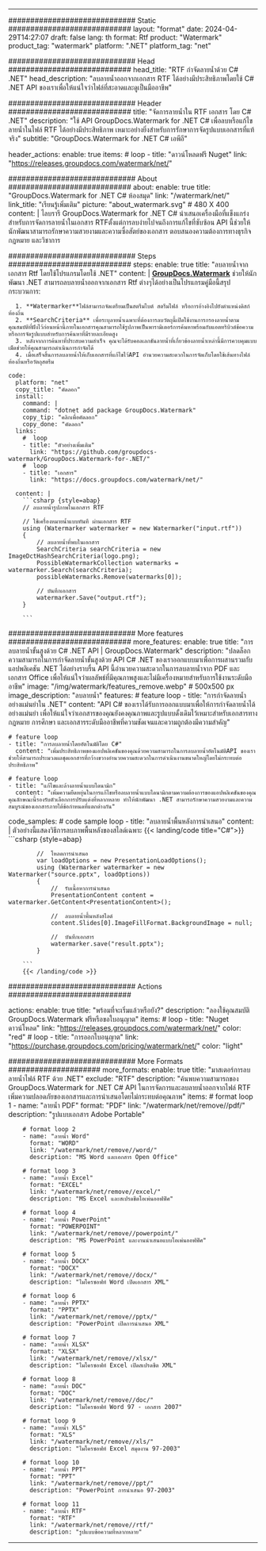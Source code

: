
---
############################# Static ############################
layout: "format"
date:  2024-04-29T14:27:07
draft: false
lang: th
format: Rtf
product: "Watermark"
product_tag: "watermark"
platform: ".NET"
platform_tag: "net"

############################# Head ############################
head_title: "RTF กำจัดลายน้ำด้วย C# .NET"
head_description: "ลบลายน้ำออกจากเอกสาร RTF ได้อย่างมีประสิทธิภาพโดยใช้ C# .NET API ของเราเพื่อให้แน่ใจว่าไฟล์ที่สะอาดและดูเป็นมืออาชีพ"

############################# Header ############################
title: "จัดการลายน้ำใน RTF เอกสาร โดย C# .NET" 
description: "ใช้ API GroupDocs.Watermark for .NET C# เพื่อลบหรือแก้ไขลายน้ำในไฟล์ RTF ได้อย่างมีประสิทธิภาพ เหมาะอย่างยิ่งสำหรับการรักษาการจัดรูปแบบเอกสารที่แท้จริง"
subtitle: "GroupDocs.Watermark for .NET C# เอพีอี" 

header_actions:
  enable: true
  items:
    #  loop
    - title: "ดาวน์โหลดฟรี Nuget"
      link: "https://releases.groupdocs.com/watermark/net/"
      
############################# About ############################
about:
    enable: true
    title: "GroupDocs.Watermark for .NET C# ห้องสมุด"
    link: "/watermark/net/"
    link_title: "เรียนรู้เพิ่มเติม"
    picture: "about_watermark.svg" # 480 X 400
    content: |
       ไลบรารี GroupDocs.Watermark for .NET C# นำเสนอเครื่องมือที่แข็งแกร่งสำหรับการจัดการลายน้ำในเอกสาร RTFตั้งแต่การลบง่ายไปจนถึงการแก้ไขที่ซับซ้อน API นี้ช่วยให้นักพัฒนาสามารถรักษาความสวยงามและความซื่อสัตย์ของเอกสาร ตอบสนองความต้องการทางธุรกิจ กฎหมาย และวิชาการ

############################# Steps ############################
steps:
    enable: true
    title: "ลบลายน้ำจากเอกสาร Rtf โดยใช้โปรแกรมโดยใช้ .NET"
    content: |
      **[GroupDocs.Watermark](https://products.groupdocs.com/watermark/net/)** ช่วยให้นักพัฒนา .NET สามารถลบลายน้ำออกจากเอกสาร Rtf ต่างๆได้อย่างเป็นโปรแกรมคู่มือนี้สรุปกระบวนการ:
      
      1. **Watermarker**ไฟล์สามารถจัดเตรียมเป็นสตรีมไบต์ สตรีมไฟล์ หรือการอ้างอิงไปยังตำแหน่งดิสก์ท้องถิ่น
      2. **SearchCriteria** เพื่อระบุลายน้ำเฉพาะที่ต้องการลบวัตถุนี้เปิดใช้งานการกรองลายน้ำตามคุณสมบัติที่ฝังไว้ก่อนหน้านี้ภายในเอกสารคุณสามารถใช้รูปภาพเป็นพารามิเตอร์การค้นหาพร้อมกับแอตทริบิวต์ข้อความหรือการจัดรูปแบบสำหรับการค้นหาที่มีรายละเอียดสูง
      3. หลังจากการค้นหาที่ประสบความสำเร็จ คุณจะได้รับคอลเลกชันลายน้ำที่เกี่ยวข้องลายน้ำเหล่านี้มีการควบคุมแบบเม็ดช่วยให้คุณสามารถดำเนินการกำจัดได้
      4. เมื่อเสร็จสิ้นการลบลายน้ำให้เก็บเอกสารที่แก้ไขไว้API อำนวยความสะดวกในการจัดเก็บโดยใช้เส้นทางไฟล์ท้องถิ่นหรือวัตถุสตรีม
   
    code:
      platform: "net"
      copy_title: "คัดลอก"
      install:
        command: |
        command: "dotnet add package GroupDocs.Watermark"
        copy_tip: "คลิกเพื่อคัดลอก"
        copy_done: "คัดลอก"
      links:
        #  loop
        - title: "ตัวอย่างเพิ่มเติม"
          link: "https://github.com/groupdocs-watermark/GroupDocs.Watermark-for-.NET/"
        #  loop
        - title: "เอกสาร"
          link: "https://docs.groupdocs.com/watermark/net/"
          
      content: |
        ```csharp {style=abap}
        // ลบลายน้ำรูปภาพในเอกสาร RTF

        // ใช้เครื่องหมายน้ำแบบทันที ผ่านเอกสาร RTF
        using (Watermarker watermarker = new Watermarker("input.rtf"))
        {
            // ลบลายน้ำที่พบในเอกสาร
            SearchCriteria searchCriteria = new ImageDctHashSearchCriteria(logo.png);
            PossibleWatermarkCollection watermarks = watermarker.Search(searchCriteria);
            possibleWatermarks.Remove(watermarks[0]);

            // บันทึกเอกสาร
            watermarker.Save("output.rtf");
        }
        
        ```  

############################# More features ############################
more_features:
  enable: true
  title: "การลบลายน้ำขั้นสูงด้วย C# .NET API | GroupDocs.Watermark"
  description: "ปลดล็อกความสามารถในการกำจัดลายน้ำขั้นสูงด้วย API C# .NET ของเราออกแบบมาเพื่อการผสานรวมกับแอปพลิเคชัน .NET ได้อย่างราบรื่น API นี้อำนวยความสะดวกในการลบลายน้ำจาก PDF และเอกสาร Office เพื่อให้แน่ใจว่าผลลัพธ์ที่มีคุณภาพสูงและไม่มีเครื่องหมายสำหรับการใช้งานระดับมืออาชีพ"
  image: "/img/watermark/features_remove.webp" # 500x500 px
  image_description: "ลบลายน้ำ"
  features:
    # feature loop
    - title: "การกำจัดลายน้ำอย่างแม่นยำใน .NET"
      content: "API C# ของเราได้รับการออกแบบมาเพื่อให้การกำจัดลายน้ำได้อย่างแม่นยำ เพื่อให้แน่ใจว่าเอกสารของคุณยังคงคุณภาพและรูปแบบดั้งเดิมไว้เหมาะสำหรับเอกสารทางกฎหมาย การศึกษา และเอกสารระดับมืออาชีพที่ความชัดเจนและความถูกต้องมีความสำคัญ"

    # feature loop
    - title: "การลบลายน้ำโดยอัตโนมัติโดย C#"
      content: "เพิ่มประสิทธิภาพของแอปพลิเคชันของคุณด้วยความสามารถในการลบลายน้ำอัตโนมัติAPI ของเราช่วยให้สามารถประมวลผลชุดเอกสารที่กว้างขวางอำนวยความสะดวกในการดำเนินงานขนาดใหญ่โดยไม่กระทบต่อประสิทธิภาพ"

    # feature loop
    - title: "แก้ไขและล้างลายน้ำแบบไดนามิก"
      content: "เพิ่มความยืดหยุ่นในการแก้ไขหรือลบลายน้ำแบบไดนามิกตามความต้องการของแอปพลิเคชันของคุณคุณลักษณะนี้รองรับตัวเลือกการปรับแต่งที่หลากหลาย ทำให้นักพัฒนา .NET สามารถรักษาความสวยงามและความสมบูรณ์ของเอกสารภายใต้ข้อกำหนดที่แตกต่างกัน"
      
  code_samples:
    # code sample loop
    - title: "ลบลายน้ำพื้นหลังการนำเสนอ"
      content: |
        ตัวอย่างนี้แสดงวิธีการลบภาพพื้นหลังของสไลด์เฉพาะ
        {{< landing/code title="C#">}}
        ```csharp {style=abap}
        
            //  โหลดการนำเสนอ
            var loadOptions = new PresentationLoadOptions();
            using (Watermarker watermarker = new Watermarker("source.pptx", loadOptions))
            {
                //  รับเนื้อหาการนำเสนอ
                PresentationContent content = watermarker.GetContent<PresentationContent>();

                //  ลบลายน้ำพื้นหลังสไลด์
                content.Slides[0].ImageFillFormat.BackgroundImage = null;

                //  บันทึกเอกสาร
                watermarker.save("result.pptx");
            }

        ```
        {{< /landing/code >}}


############################# Actions ############################

actions:
  enable: true
  title: "พร้อมที่จะเริ่มแล้วหรือยัง?"
  description: "ลองใช้คุณสมบัติ GroupDocs.Watermark ฟรีหรือขอใบอนุญาต"
  items:
    #  loop
    - title: "Nuget ดาวน์โหลด"
      link: "https://releases.groupdocs.com/watermark/net/"
      color: "red"
        #  loop
    - title: "การออกใบอนุญาต"
      link: "https://purchase.groupdocs.com/pricing/watermark/net/"
      color: "light"


############################# More Formats #####################
more_formats:
    enable: true
    title: "มาสเตอร์การลบลายน้ำไฟล์ RTF ด้วย .NET"
    exclude: "RTF"
    description: "ค้นพบความสามารถของ GroupDocs.Watermark for .NET C# API ในการจัดการและลบลายน้ำออกจากไฟล์ RTF เพิ่มความปลอดภัยของเอกสารและการนำเสนอโดยไม่กระทบต่อคุณภาพ"
    items: 
        # format loop 1
        - name: "ลายน้ำ PDF"
          format: "PDF"
          link: "/watermark/net/remove//pdf/"
          description: "รูปแบบเอกสาร Adobe Portable"

        # format loop 2
        - name: "ลายน้ำ Word"
          format: "WORD"
          link: "/watermark/net/remove//word/"
          description: "MS Word และเอกสาร Open Office"
          
        # format loop 3
        - name: "ลายน้ำ Excel"
          format: "EXCEL"
          link: "/watermark/net/remove//excel/"
          description: "MS Excel และสเปรดชีตโอเพ่นออฟฟิศ"

        # format loop 4
        - name: "ลายน้ำ PowerPoint"
          format: "POWERPOINT"
          link: "/watermark/net/remove//powerpoint/"
          description: "MS PowerPoint และงานนำเสนอแบบโอเพ่นออฟฟิศ"

        # format loop 5
        - name: "ลายน้ำ DOCX"
          format: "DOCX"
          link: "/watermark/net/remove//docx/"
          description: "ไมโครซอฟท์ Word เปิดเอกสาร XML"
          
        # format loop 6
        - name: "ลายน้ำ PPTX"
          format: "PPTX"
          link: "/watermark/net/remove//pptx/"
          description: "PowerPoint เปิดการนำเสนอ XML"
          
        # format loop 7
        - name: "ลายน้ำ XLSX"
          format: "XLSX"
          link: "/watermark/net/remove//xlsx/"
          description: "ไมโครซอฟท์ Excel เปิดสเปรดชีต XML"

        # format loop 8
        - name: "ลายน้ำ DOC"
          format: "DOC"
          link: "/watermark/net/remove//doc/"
          description: "ไมโครซอฟท์ Word 97 - เอกสาร 2007"

        # format loop 9
        - name: "ลายน้ำ XLS"
          format: "XLS"
          link: "/watermark/net/remove//xls/"
          description: "ไมโครซอฟท์ Excel สมุดงาน 97-2003"

        # format loop 10
        - name: "ลายน้ำ PPT"
          format: "PPT"
          link: "/watermark/net/remove//ppt/"
          description: "PowerPoint การนำเสนอ 97-2003"

        # format loop 11
        - name: "ลายน้ำ RTF"
          format: "RTF"
          link: "/watermark/net/remove//rtf/"
          description: "รูปแบบข้อความที่หลากหลาย"

---